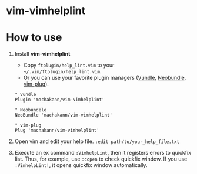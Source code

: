 vim-vimhelplint
============

# How to use
1. Install **vim-vimhelplint**
    - Copy `ftplugin/help_lint.vim` to your `~/.vim/ftplugin/help_lint.vim`.
    - Or you can use your favorite plugin managers ([Vundle](https://github.com/gmarik/Vundle.vim), [Neobundle](https://github.com/Shougo/neobundle.vim), [vim-plug](https://github.com/junegunn/vim-plug)).
    ```vim
    " Vundle
    Plugin 'machakann/vim-vimhelplint'

    " Neobundele
    NeoBundle 'machakann/vim-vimhelplint'

    " vim-plug
    Plug 'machakann/vim-vimhelplint'
    ```

2. Open vim and edit your help file. `:edit path/to/your_help_file.txt`

3. Execute an ex command `:VimhelpLint`, then it registers errors to quickfix list. Thus, for example, use `:copen` to check quickfix window. If you use `:VimhelpLint!`, it opens quickfix window automatically.
